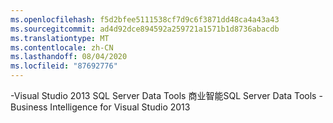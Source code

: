 ```yaml
---
ms.openlocfilehash: f5d2bfee5111538cf7d9c6f3871dd48ca4a43a43
ms.sourcegitcommit: ad4d92dce894592a259721a1571b1d8736abacdb
ms.translationtype: MT
ms.contentlocale: zh-CN
ms.lasthandoff: 08/04/2020
ms.locfileid: "87692776"
---
```

<span data-ttu-id="b869f-101">\-Visual Studio 2013 SQL Server Data Tools 商业智能</span><span class="sxs-lookup"><span data-stu-id="b869f-101">SQL Server Data Tools \- Business Intelligence for Visual Studio 2013</span></span>
